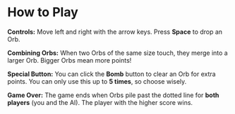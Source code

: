 # How to Play

**Controls:** Move left and right with the arrow keys. Press **Space** to drop an Orb.

**Combining Orbs:** When two Orbs of the same size touch, they merge into a larger Orb. Bigger Orbs mean more points!

**Special Button:** You can click the **Bomb** button to clear an Orb for extra points. You can only use this up to **5 times**, so choose wisely.

**Game Over:** The game ends when Orbs pile past the dotted line for **both players** (you and the AI). The player with the higher score wins.
